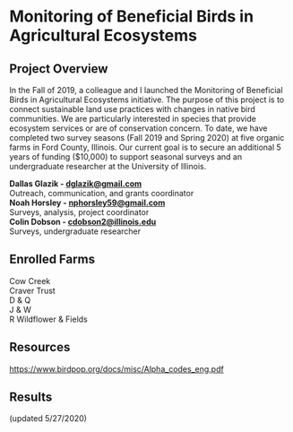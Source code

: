 # Monitoring of Beneficial Birds in Agricultural Ecosystems

## Project Overview
In the Fall of 2019, a colleague and I launched the Monitoring of Beneficial Birds in Agricultural Ecosystems initiative. The purpose of this project is to connect sustainable land use practices with changes in native bird communities. We are particularly interested in species that provide ecosystem services or are of conservation concern. To date, we have completed two survey seasons (Fall 2019 and Spring 2020) at five organic farms in Ford County, Illinois. Our current goal is to secure an additional 5 years of funding ($10,000) to support seasonal surveys and an undergraduate researcher at the University of Illinois.

**Dallas Glazik - dglazik@gmail.com**<br />
Outreach, communication, and grants coordinator<br />
**Noah Horsley - nphorsley59@gmail.com**<br />
Surveys, analysis, project coordinator<br />
**Colin Dobson - cdobson2@illinois.edu**<br />
Surveys, undergraduate researcher

## Enrolled Farms
Cow Creek<br />
Craver Trust<br />
D & Q<br />
J & W<br />
R Wildflower & Fields

## Resources
https://www.birdpop.org/docs/misc/Alpha_codes_eng.pdf

## Results 
(updated 5/27/2020)

